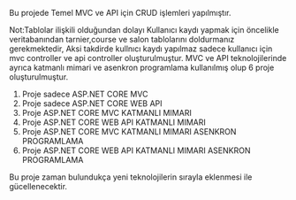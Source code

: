 Bu projede Temel MVC ve API için CRUD işlemleri yapılmıştır.

Not:Tablolar ilişkili olduğundan dolayı Kullanıcı kaydı yapmak için öncelikle veritabanından tarnier,course ve salon tablolarını doldurmanız gerekmektedir,
Aksi takdirde kullnıcı kaydı yapılmaz sadece kullanıcı için mvc controller ve api controller oluşturulmuştur.
MVC ve API teknolojilerinde ayrıca katmanlı mimari ve asenkron programlama kullanılmış olup 6 proje oluşturulmuştur.
1. Proje sadece ASP.NET CORE MVC
2. Proje sadece ASP.NET CORE WEB API
3. Proje ASP.NET CORE MVC KATMANLI MIMARI
4. Proje ASP.NET CORE WEB API KATMANLI MIMARI
5. Proje ASP.NET CORE MVC KATMANLI MIMARI ASENKRON PROGRAMLAMA
6. Proje ASP.NET CORE WEB API KATMANLI MIMARI ASENKRON PROGRAMLAMA

Bu proje zaman bulundukça yeni teknolojilerin sırayla eklenmesi ile gücellenecektir.
